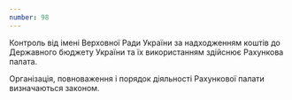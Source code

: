 ```yaml
---
number: 98
---
```


Контроль від імені Верховної Ради України за надходженням коштів до Державного бюджету України та їх використанням
здійснює Рахункова палата.

Організація, повноваження і порядок діяльності Рахункової палати визначаються законом.
